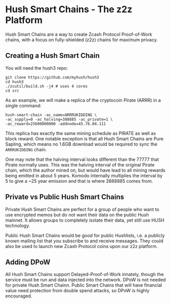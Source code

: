 # Hush Smart Chains - The z2z Platform

Hush Smart Chains are a way to create Zcash Protocol Proof-of-Work chains, with a focus on fully-shielded (z2z) chains for
maximum privacy.

## Creating a Hush Smart Chain

You will need the hush3 repo:

```
git clone https://github.com/myhush/hush3
cd hush3
./zcutil/build.sh -j4 # uses 4 cores
cd src
```

As an example, we will make a replica of the cryptocoin Pirate (ARRR) in a single command:

```
hush-smart-chain -ac_name=ARRRUKIDDING \
-ac_supply=0 -ac_halving=388885 -ac_private=1 \
-ac_reward=25600000000 -addnode=45.76.84.111
```

This replica has exactly the same mining schedule as PIRATE as well as block reward. One notable exception
is that all Hush Smart Chains are Pure Sapling, which means no 1.6GB download would be required to sync
the `ARRRUKIDDING` chain.

One may note that the halving interval looks different than the 77777 that Pirate normally uses. This was
the halving interval of the original Pirate chain, which the author mined on, but would have lead to all
mining rewards being emitted in about 5 years. Komodo internally multiplies the interval by 5 to give a
~25 year emission and that is where 3888885 comes from.

## Private vs Public Hush Smart Chains

Private Hush Smart Chains are perfect for a group of people who want to use encrypted memos but do not want their
data on the public Hush mainnet. It allows groups to completely isolate their data, yet still use HUSH technology.

Public Hush Smart Chains would be good for public Hushlists, i.e. a publicly known mailing list that you subscribe to
and receive messages. They could also be used to launch new Zcash Protocol coins upon our z2z platform.

## Adding DPoW

All Hush Smart Chains support Delayed-Proof-of-Work innately, though the service must be run and data injected into the network.
DPoW is not needed for private Hush Smart Chainn. Public Smart Chains that will have financial value need protection
from double spend attacks, so DPoW is highly encouraged.
